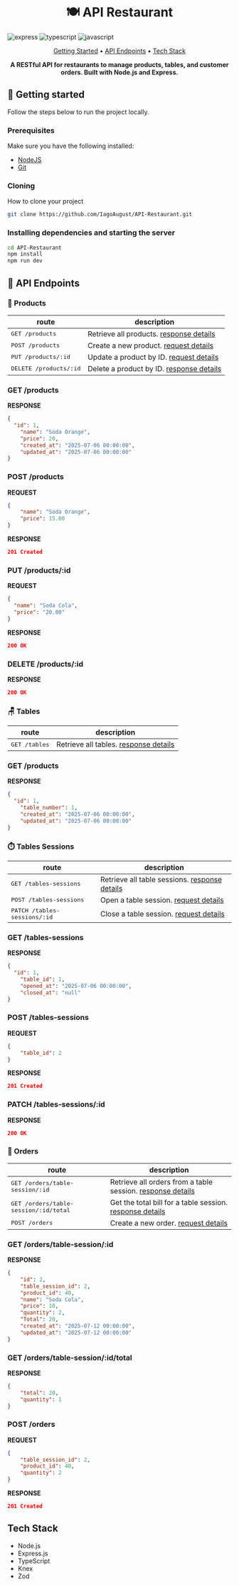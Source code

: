 [JAVASCRIPT__BADGE]: https://img.shields.io/badge/Javascript-000?style=for-the-badge&logo=javascript
[TYPESCRIPT__BADGE]: https://img.shields.io/badge/typescript-D4FAFF?style=for-the-badge&logo=typescript
[EXPRESS__BADGE]: https://img.shields.io/badge/express-005CFE?style=for-the-badge&logo=express

<h1 align="center" style="font-weight: bold;">🍽️ API Restaurant</h1>

![express][EXPRESS__BADGE]
![typescript][TYPESCRIPT__BADGE]
![javascript][JAVASCRIPT__BADGE]

<p align="center">
 <a href="#started">Getting Started</a> • 
  <a href="#routes">API Endpoints</a> •
  <a href="#tech-stack">Tech Stack</a>
</p>

<p align="center">
  <b>A RESTful API for restaurants to manage products, tables, and customer orders. Built with Node.js and Express.</b>
</p>

<h2 id="started">🚀 Getting started</h2>

Follow the steps below to run the project locally.

<h3>Prerequisites</h3>

Make sure you have the following installed:

- [NodeJS](https://github.com/)
- [Git](https://github.com)

<h3>Cloning</h3>

How to clone your project

```bash
git clone https://github.com/IagoAugust/API-Restaurant.git
```

<h3>Installing dependencies and starting the server</h3>

```bash
cd API-Restaurant
npm install
npm run dev
``````


<h2 id="routes">📍 API Endpoints</h2>

<h3>🛒 Products</h3>

| route               | description                                          
|----------------------|-----------------------------------------------------
| <kbd>GET /products</kbd>     | Retrieve all products. [response details](#get-products-detail)
| <kbd>POST /products</kbd>     | Create a new product. [request details](#post-products-detail)
| <kbd>PUT /products/:id</kbd>     | Update a product by ID. [request details](#put-products-detail)
| <kbd>DELETE /products/:id</kbd>     | Delete a product by ID. [response details](#delete-products-detail)


<h3 id="get-products-detail">GET /products </h3>

**RESPONSE**
```json
{
  "id": 1,
	"name": "Soda Orange",
	"price": 20,
	"created_at": "2025-07-06 00:00:00",
	"updated_at": "2025-07-06 00:00:00"
}
```

<h3 id="post-products-detail">POST /products</h3>

**REQUEST**
```json
{
	"name": "Soda Orange",
	"price": 15.00
}
```

**RESPONSE**
```json
201 Created
```

<h3 id="put-products-detail">PUT /products/:id</h3>

**REQUEST**
```json
{
  "name": "Soda Cola",
  "price": "20.00"
}
```

**RESPONSE**
```json
200 OK
```

<h3 id="delete-products-detail">DELETE /products/:id</h3>

**RESPONSE**
```json
200 OK
```



<h3>🪑 Tables</h3>

| route               | description                                          
|----------------------|-----------------------------------------------------
| <kbd>GET /tables</kbd>     | Retrieve all tables. [response details](#get-tables-detail)

<h3 id="get-tables-detail">GET /products</h3>

**RESPONSE**
```json
{
  "id": 1,
	"table_number": 1,
	"created_at": "2025-07-06 00:00:00",
	"updated_at": "2025-07-06 00:00:00"
}
```

<h3>⏱️ Tables Sessions</h3>

| route               | description                                          
|----------------------|-----------------------------------------------------
| <kbd>GET /tables-sessions</kbd>     | Retrieve all table sessions. [response details](#get-tables-sessions-detail)
| <kbd>POST /tables-sessions</kbd>     | Open a table session. [request details](#post-tables-sessions-detail)
| <kbd>PATCH /tables-sessions/:id</kbd>     | Close a table session. [request details](#patch-tables-sessions-detail)

<h3 id="get-tables-sessions-detail">GET /tables-sessions</h3>

**RESPONSE**
```json
{
  "id": 1,
	"table_id": 1,
	"opened_at": "2025-07-06 00:00:00",
	"closed_at": "null"
}
```

<h3 id="post-tables-sessions-detail">POST /tables-sessions</h3>

**REQUEST**
```json
{
	"table_id": 2
}
```

**RESPONSE**
```json
201 Created
```

<h3 id="patch-tables-sessions-detail">PATCH /tables-sessions/:id</h3>

**RESPONSE**
```json
200 OK
```

<h3>🧾 Orders</h3>

| route               | description                                          
|----------------------|-----------------------------------------------------
| <kbd>GET /orders/table-session/:id</kbd>     | Retrieve all orders from a table session. [response details](#get-orders-detail)
| <kbd>GET /orders/table-session/:id/total</kbd>     | Get the total bill for a table session. [response details](#get-orders-total-detail)
| <kbd>POST /orders</kbd>     | Create a new order. [request details](#post-orders-detail)

<h3 id="get-orders-detail" >GET /orders/table-session/:id</h3>

**RESPONSE**
```json
{
	"id": 2,
	"table_session_id": 2,
	"product_id": 40,
	"name": "Soda Cola",
	"price": 10,
	"quantity": 2,
	"Total": 20,
	"created_at": "2025-07-12 00:00:00",
	"updated_at": "2025-07-12 00:00:00"
}
```

<h3 id="get-orders-total-detail">GET /orders/table-session/:id/total</h3>

**RESPONSE**
```json
{
	"total": 20,
	"quantity": 1
}
```

<h3 id="post-orders-detail">POST /orders</h3>

**REQUEST**
```json
{
	"table_session_id": 2,
	"product_id": 40,
	"quantity": 2
}
```

**RESPONSE**
```json
201 Created
```


<h2 id="tech-stack">Tech Stack</h2>

- Node.js
- Express.js
- TypeScript
- Knex
- Zod

